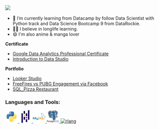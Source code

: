 


<img src="https://capsule-render.vercel.app/api?type=soft&color=0:FFFFFF,100:86479C&height=300&section=header&text=Hello%20world!&fontSize=90" />


- 🌱 I’m currently learning from Datacamp by follow Data Scientist with Python track and Data Science Bootcamp 9 from DataRockie.
- 👨‍🎓 I believe in longlife learning.
- 😄 I'm also anime & manga lover

**Certificate**
- [Google Data Analytics Professional Certificate](https://www.coursera.org/account/accomplishments/specialization/KXGNYKH9LXB8)
- [Introduction to Data Studio](https://analytics.google.com/analytics/academy/certificate/9ZoOaR1CRQq51b4Fv5VgAA)


**Portfolio**
- [Looker Studio](https://lookerstudio.google.com/reporting/e0ed938d-5772-4550-a568-5b21f97a959f)
- [FreeFires vs PUBG Engagement via Facebook](https://public.tableau.com/app/profile/pattarakiat.pechpaow8230/viz/FreeFiresvsPUBGEngagementviaFacebook/FreeFiresvsPUBGDashboard?publish=yes)
- [SQL_Pizza Restaurant](https://replit.com/@PattarakiatPech/SQLPizza-project?v=1#create_table.sql)





<h3 align="left">Languages and Tools:</h3>
<p align="left">
<a href="https://www.python.org" target="_blank" rel="noreferrer"> <img src="https://raw.githubusercontent.com/devicons/devicon/master/icons/python/python-original.svg" alt="python" width="40" height="40"/> </a>
<a href="https://pandas.pydata.org/" target="_blank" rel="noreferrer"> <img src="https://raw.githubusercontent.com/devicons/devicon/2ae2a900d2f041da66e950e4d48052658d850630/icons/pandas/pandas-original.svg" alt="pandas" width="40" height="40"/> </a> 
<a href="https://www.mysql.com/" target="_blank" rel="noreferrer"> <img src="https://raw.githubusercontent.com/devicons/devicon/master/icons/mysql/mysql-original-wordmark.svg" alt="mysql" width="40" height="40"/> </a>
<a href="https://www.postgresql.org" target="_blank" rel="noreferrer"> <img src="https://raw.githubusercontent.com/devicons/devicon/master/icons/postgresql/postgresql-original-wordmark.svg" alt="postgresql" width="40" height="40"/> </a> 
<a href="https://www.r-project.org/" target="_blank" rel="noreferrer"> <img src="https://raw.githubusercontent.com/danielcranney/readme-generator/main/public/icons/skills/rlang-colored.svg" alt="rlang" width="40" height="40"/></a>
<p align="left"></p>




